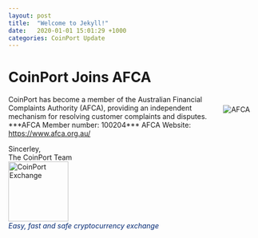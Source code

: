 ```yaml
---
layout: post
title:  "Welcome to Jekyll!"
date:   2020-01-01 15:01:29 +1000
categories: CoinPort Update
---
```


# CoinPort Joins AFCA

<img src="https://doc.coinport.com.au/images/afca.png" alt="AFCA" class="center" style="max-width: 280px; float: right; padding: 20px;">
CoinPort has become a member of the Australian Financial Complaints Authority (AFCA), providing an independent mechanism for resolving customer complaints and disputes.
***AFCA Member number: 100204***
AFCA Website: <a title="https://www.afca.org.au/" href="https://www.afca.org.au/" target="_blank">https://www.afca.org.au/</a>

<p>
Sincerley, <br />
The CoinPort Team <br />
<img src="https://doc.coinport.com.au/images/logos/signature_logo.png" alt="CoinPort Exchange" width="120" /><br />
<span style="color: #022873;"><em>Easy, fast and safe cryptocurrency exchange</em></span>

